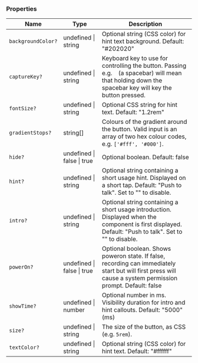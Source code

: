 ### Properties

| Name               | Type                       | Description                                                                                                                                                 |
| ------------------ | -------------------------- | ----------------------------------------------------------------------------------------------------------------------------------------------------------- |
| `backgroundColor?` | undefined \| string        | Optional string (CSS color) for hint text background. Default: "#202020"                                                                                    |
| `captureKey?`      | undefined \| string        | Keyboard key to use for controlling the button. Passing e.g. ` ` (a spacebar) will mean that holding down the spacebar key will key the button pressed.     |
| `fontSize?`        | undefined \| string        | Optional CSS string for hint text. Default: "1.2rem"                                                                                                        |
| `gradientStops?`   | string[]                   | Colours of the gradient around the button. Valid input is an array of two hex colour codes, e.g. `['#fff', '#000']`.                                        |
| `hide?`            | undefined \| false \| true | Optional boolean. Default: false                                                                                                                            |
| `hint?`            | undefined \| string        | Optional string containing a short usage hint. Displayed on a short tap. Default: "Push to talk". Set to "" to disable.                                     |
| `intro?`           | undefined \| string        | Optional string containing a short usage introduction. Displayed when the component is first displayed. Default: "Push to talk". Set to "" to disable.      |
| `powerOn?`         | undefined \| false \| true | Optional boolean. Shows poweron state. If false, recording can immediately start but will first press will cause a system permission prompt. Default: false |
| `showTime?`        | undefined \| number        | Optional number in ms. Visibility duration for intro and hint callouts. Default: "5000" (ms)                                                                |
| `size?`            | undefined \| string        | The size of the button, as CSS (e.g. `5rem`).                                                                                                               |
| `textColor?`       | undefined \| string        | Optional string (CSS color) for hint text. Default: "#ffffff"                                                                                               |
